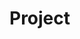# Project <Title> Update

## Lead Data Scientist / Project Lead: <Data Scientist Name>
## Update Date: <mm-dd-yyyy>

## Overall Project Status: Green, Yellow, or Red
Status descriptions: 
* **Green**: Project moving well. No unmovable barriers have been identified that would impeded progress.
* **Yellow**: Potentially barrier(s) identified and unresolved that may impeded project progress.
* **Red**: Unmovable barrier(s) identified and unresolved that has significantly impeded project progress.

# Existing Barriers (if any):
* Barrier One
  * Description:
  * Remediation efforts in progress:
* Barrier Two  
  * Description:  
  * Remediation efforts in progress:


